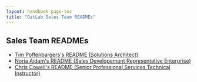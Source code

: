 ```yaml
---
layout: handbook-page-toc
title: "GitLab Sales Team READMEs"
---
```


## Sales Team READMEs

- [Tim Poffenbargers's README (Solutions Architect)](/handbook/sales/readmes/tim-poffenbarger.html)
- [Noria Aidam's README (Sales Developement Representative Enterprise)](/handbook/sales/readmes/noria_aidam.html)
- [Chris Cowell's README (Senior Professional Services Technical Instructor)](/handbook/sales/readmes/chris-cowell/)
